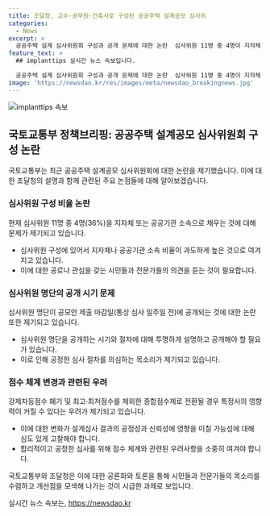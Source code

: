 ```yaml
---
title: 조달청, 교수·공무원·건축사로 구성된 공공주택 설계공모 심사위
categories:
  - News
excerpt: >
  공공주택 설계 심사위원회 구성과 공개 문제에 대한 논란  심사위원 11명 중 4명이 지자체 또는 공공기관 소속이라는 문제와, 심사위원 명단 공개가 도마 위에 올랐다. 고도의 전문성을 갖춘 건축사는 심사위원 풀에서 선정되고 있어, 이로부터 편견이 줄어들고 평가위원의 부정행위 방지를 위해 청렴옴부즈만과 평가모니터링단을 운영 중이라고 조달청이 설명했다. (150자)
feature_text: >
  ## implanttips 실시간 뉴스 속보입니다.

  공공주택 설계 심사위원회 구성과 공개 문제에 대한 논란  심사위원 11명 중 4명이 지자체 또는 공공기관 소속이라는 문제와, 심사위원 명단 공개가 도마 위에 올랐다. 고도의 전문성을 갖춘 건축사는 심사위원 풀에서 선정되고 있어, 이로부터 편견이 줄어들고 평가위원의 부정행위 방지를 위해 청렴옴부즈만과 평가모니터링단을 운영 중이라고 조달청이 설명했다. (150자)
image: 'https://newsdao.kr/res/images/meta/newsdao_breakingnews.jpg'
---
```


<p><img src="https://newsdao.kr/res/images/meta/newsdao_breakingnews.jpg" alt="implanttips 속보" /></p>

<h2 data-ke-size="size26">국토교통부 정책브리핑: 공공주택 설계공모 심사위원회 구성 논란</h2>

<p>국토교통부는 최근 공공주택 설계공모 심사위원회에 대한 논란을 제기했습니다. 이에 대한 조달청의 설명과 함께 관련된 주요 논점들에 대해 알아보겠습니다.</p>

<h3>심사위원 구성 비율 논란</h3>

<p data-ke-size="size16">현재 심사위원 11명 중 4명(36%)을 지자체 또는 공공기관 소속으로 채우는 것에 대해 문제가 제기되고 있습니다.</p>

<ul>
<li>심사위원 구성에 있어서 지자체나 공공기관 소속 비율이 과도하게 높은 것으로 여겨지고 있습니다.</li>
<li>이에 대한 공로나 관심을 갖는 시민들과 전문가들의 의견을 듣는 것이 필요합니다.</li>
</ul>

<h3>심사위원 명단의 공개 시기 문제</h3>

<p data-ke-size="size16">심사위원 명단이 공모안 제출 마감일(통상 심사 일주일 전)에 공개되는 것에 대한 논란 또한 제기되고 있습니다.</p>

<ul>
<li>심사위원 명단을 공개하는 시기와 절차에 대해 투명하게 설명하고 공개해야 할 필요가 있습니다.</li>
<li>이로 인해 공정한 심사 절차를 의심하는 목소리가 제기되고 있습니다.</li>
</ul>

<h3>점수 체계 변경과 관련된 우려</h3>

<p data-ke-size="size16">강제차등점수 폐기 및 최고·최저점수를 제외한 종합점수제로 전환될 경우 특정사의 영향력이 커질 수 있다는 우려가 제기되고 있습니다.</p>

<ul>
<li>이에 대한 변화가 설계심사 결과의 공정성과 신뢰성에 영향을 미칠 가능성에 대해 심도 있게 고찰해야 합니다.</li>
<li>합리적이고 공정한 심사를 위해 점수 체계와 관련된 우려사항을 소중히 여겨야 합니다.</li>
</ul>

<p>국토교통부와 조달청은 이에 대한 공론화와 토론을 통해 시민들과 전문가들의 목소리를 수렴하고 개선점을 모색해 나가는 것이 시급한 과제로 보입니다.</p>
실시간 뉴스 속보는, <a href="https://newsdao.kr" rel="dofollow">https://newsdao.kr</a>


